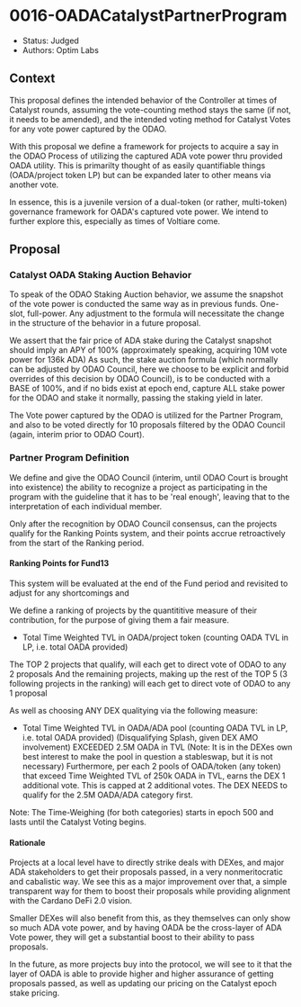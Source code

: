 # 0016-OADACatalystPartnerProgram

- Status: Judged
- Authors: Optim Labs

## Context

This proposal defines the intended behavior of the Controller at times of Catalyst rounds, assuming the vote-counting method stays the same (if not, it needs to be amended), and the intended voting method for Catalyst Votes for any vote power captured by the ODAO.

With this proposal we define a framework for projects to acquire a say in the ODAO Process of utilizing the captured ADA vote power thru provided OADA utility. This is primarilty thought of as easily quantifiable things (OADA/project token LP) but can be expanded later to other means via another vote. 

In essence, this is a juvenile version of a dual-token (or rather, multi-token) governance framework for OADA's captured vote power. We intend to further explore this, especially as times of Voltiare come.

## Proposal

### Catalyst OADA Staking Auction Behavior 

To speak of the ODAO Staking Auction behavior, we assume the snapshot of the vote power is conducted the same way as in previous funds. 
One-slot, full-power. Any adjustment to the formula will necessitate the change in the structure of the behavior in a future proposal.

We assert that the fair price of ADA stake during the Catalyst snapshot should imply an APY of 100% (approximately speaking, acquiring 10M vote power for 136k ADA) As such, the stake auction formula (which normally can be adjusted by ODAO Council, here we choose to be explicit and forbid overrides of this decision by ODAO Council), is to be conducted with a BASE of 100%, and if no bids exist at epoch end, capture ALL stake power for the ODAO and stake it normally, passing the staking yield in later.

The Vote power captured by the ODAO is utilized for the Partner Program, and also to be voted directly for 10 proposals filtered by the ODAO Council (again, interim prior to ODAO Court).

### Partner Program Definition

We define and give the ODAO Council (interim, until ODAO Court is brought into existence) the ability to recognize a project as participating in the program with the guideline that it has to be 'real enough', leaving that to the interpretation of each individual member. 

Only after the recognition by ODAO Council consensus, can the projects qualify for the Ranking Points system, and their points accrue retroactively from the start of the Ranking period.

#### Ranking Points for Fund13

This system will be evaluated at the end of the Fund period and revisited to adjust for any shortcomings and 

We define a ranking of projects by the quantititive measure of their contribution, for the purpose of giving them a fair measure.
- Total Time Weighted TVL in OADA/project token (counting OADA TVL in LP, i.e. total OADA provided)

The TOP 2 projects that qualify, will each get to direct vote of ODAO to any 2 proposals
And the remaining projects, making up the rest of the TOP 5 (3 following projects in the ranking) will each get to direct vote of ODAO to any 1 proposal

As well as choosing ANY DEX qualitying via the following measure:
- Total Time Weighted TVL in OADA/ADA pool (counting OADA TVL in LP, i.e. total OADA provided)
    (Disqualifying Splash, given DEX AMO involvement) EXCEEDED 2.5M OADA in TVL
    (Note: It is in the DEXes own best interest to make the pool in question a stableswap, but it is not necessary)
Furthermore, per each 2 pools of OADA/token (any token) that exceed Time Weighted TVL of 250k OADA in TVL, earns the DEX 1 additional vote. This is capped at 2 additional votes. The DEX NEEDS to qualify for the 2.5M OADA/ADA category first. 

Note: The Time-Weighing (for both categories) starts in epoch 500 and lasts until the Catalyst Voting begins. 

#### Rationale 

Projects at a local level have to directly strike deals with DEXes, and major ADA stakeholders to get their proposals passed, in a very nonmeritocratic and cabalistic way. We see this as a major improvement over that, a simple transparent way for them to boost their proposals while providing alignment with the Cardano DeFi 2.0 vision. 

Smaller DEXes will also benefit from this, as they themselves can only show so much ADA vote power, and by having OADA be the cross-layer of ADA Vote power, they will get a substantial boost to their ability to pass proposals. 

In the future, as more projects buy into the protocol, we will see to it that the layer of OADA is able to provide higher and higher assurance of getting proposals passed, as well as updating our pricing on the Catalyst epoch stake pricing. 
